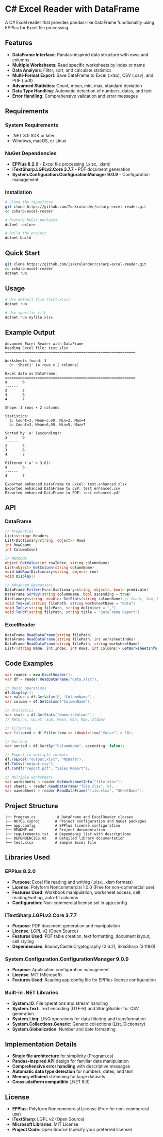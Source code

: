 # C# Excel Reader with DataFrame

A C# Excel reader that provides pandas-like DataFrame functionality using EPPlus for Excel file processing.

## Features

- **DataFrame Interface**: Pandas-inspired data structure with rows and columns
- **Multiple Worksheets**: Read specific worksheets by index or name
- **Data Analysis**: Filter, sort, and calculate statistics
- **Multi-Format Export**: Save DataFrame to Excel (.xlsx), CSV (.csv), and PDF (.pdf)
- **Advanced Statistics**: Count, mean, min, max, standard deviation
- **Data Type Handling**: Automatic detection of numbers, dates, and text
- **Error Handling**: Comprehensive validation and error messages

## Requirements

### System Requirements
- .NET 8.0 SDK or later
- Windows, macOS, or Linux

### NuGet Dependencies
- **EPPlus 8.2.0** - Excel file processing (.xlsx, .xlsm)
- **iTextSharp.LGPLv2.Core 3.7.7** - PDF document generation
- **System.Configuration.ConfigurationManager 9.0.9** - Configuration management

### Installation
```bash
# Clone the repository
git clone https://github.com/Isakrulander/csharp-excel-reader.git
cd csharp-excel-reader

# Restore NuGet packages
dotnet restore

# Build the project
dotnet build
```

## Quick Start

```bash
git clone https://github.com/Isakrulander/csharp-excel-reader.git
cd csharp-excel-reader
dotnet run
```

## Usage

```bash
# Use default file (test.xlsx)
dotnet run

# Use specific file
dotnet run myfile.xlsx
```

## Example Output

```
Advanced Excel Reader with DataFrame
Reading Excel file: test.xlsx
============================================================

Worksheets found: 1
  0: 'Sheet1' (4 rows × 2 columns)

Excel data as DataFrame:
============================================================
a       b
------
2       5
3       6
4       7

Shape: 3 rows × 2 columns

Statistics:
  a: Count=3, Mean=3,00, Min=2, Max=4
  b: Count=3, Mean=6,00, Min=5, Max=7

Sorted by 'a' (ascending):
a       b
------
2       5
3       6
4       7

Filtered ('a' > 3,0):
a       b
------
4       7

Exported enhanced DataFrame to Excel: test.enhanced.xlsx
Exported enhanced DataFrame to CSV: test.enhanced.csv
Exported enhanced DataFrame to PDF: test.enhanced.pdf
```

## API

### DataFrame
```csharp
// Properties
List<string> Headers
List<Dictionary<string, object>> Rows
int RowCount
int ColumnCount

// Methods
object GetValue(int rowIndex, string columnName)
List<object> GetColumn(string columnName)
void AddRow(Dictionary<string, object> row)
void Display()

// Advanced Operations
DataFrame Filter(Func<Dictionary<string, object>, bool> predicate)
DataFrame SortBy(string columnName, bool ascending = true)
Dictionary<string, double> GetStats(string columnName) // Count, Sum, Mean, Min, Max, StdDev
void ToExcel(string filePath, string worksheetName = "Data")
void ToCsv(string filePath, string delimiter = ",")
void ToPdf(string filePath, string title = "DataFrame Report")
```

### ExcelReader
```csharp
DataFrame ReadDataFrame(string filePath)
DataFrame ReadDataFrame(string filePath, int worksheetIndex)
DataFrame ReadDataFrame(string filePath, string worksheetName)
List<(string Name, int Index, int Rows, int Columns)> GetWorksheetInfo(string filePath)
```

## Code Examples

```csharp
var reader = new ExcelReader();
var df = reader.ReadDataFrame("data.xlsx");

// Basic operations
df.Display();
var value = df.GetValue(0, "ColumnName");
var column = df.GetColumn("ColumnName");

// Statistics
var stats = df.GetStats("NumericColumn");
// Returns: Count, Sum, Mean, Min, Max, StdDev

// Filtering
var filtered = df.Filter(row => (double)row["Value"] > 10);

// Sorting
var sorted = df.SortBy("ColumnName", ascending: false);

// Export to multiple formats
df.ToExcel("output.xlsx", "MyData");
df.ToCsv("output.csv");
df.ToPdf("report.pdf", "Sales Report");

// Multiple worksheets
var worksheets = reader.GetWorksheetInfo("file.xlsx");
var sheet1 = reader.ReadDataFrame("file.xlsx", 0);
var namedSheet = reader.ReadDataFrame("file.xlsx", "SheetName");
```

## Project Structure

```
├── Program.cs          # DataFrame and ExcelReader classes
├── NKTCS.csproj       # Project configuration and NuGet packages
├── app.config         # EPPlus license configuration
├── README.md          # Project documentation
├── requirements.txt   # Dependency list with descriptions
├── DEPENDENCIES.md    # Detailed library documentation
└── test.xlsx          # Sample Excel file
```

## Libraries Used

### EPPlus 8.2.0
- **Purpose**: Excel file reading and writing (.xlsx, .xlsm formats)
- **License**: Polyform Noncommercial 1.0.0 (Free for non-commercial use)
- **Features Used**: Workbook manipulation, worksheet access, cell reading/writing, auto-fit columns
- **Configuration**: Non-commercial license set in app.config

### iTextSharp.LGPLv2.Core 3.7.7
- **Purpose**: PDF document generation and manipulation
- **License**: LGPL v2 (Open Source)
- **Features Used**: PDF table creation, text formatting, document layout, cell styling
- **Dependencies**: BouncyCastle.Cryptography (2.6.2), SkiaSharp (3.119.0)

### System.Configuration.ConfigurationManager 9.0.9
- **Purpose**: Application configuration management
- **License**: MIT (Microsoft)
- **Features Used**: Reading app.config file for EPPlus license configuration

### Built-in .NET Libraries
- **System.IO**: File operations and stream handling
- **System.Text**: Text encoding (UTF-8) and StringBuilder for CSV generation
- **System.Linq**: LINQ operations for data filtering and transformation
- **System.Collections.Generic**: Generic collections (List, Dictionary)
- **System.Globalization**: Number and date formatting

## Implementation Details

- **Single file architecture** for simplicity (Program.cs)
- **Pandas-inspired API** design for familiar data manipulation
- **Comprehensive error handling** with descriptive messages
- **Automatic data type detection** for numbers, dates, and text
- **Memory efficient** streaming for large datasets
- **Cross-platform compatible** (.NET 8.0)

## License

- **EPPlus**: Polyform Noncommercial License (Free for non-commercial use)
- **iTextSharp**: LGPL v2 (Open Source)
- **Microsoft Libraries**: MIT License
- **Project Code**: Open Source (specify your preferred license)